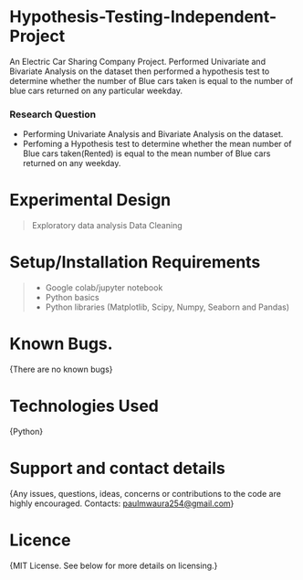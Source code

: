# Hypothesis-Testing-Independent-Project
An Electric Car Sharing Company Project. Performed Univariate and Bivariate Analysis on the dataset then performed a hypothesis test to determine whether the number of Blue cars taken is equal to the number of blue cars returned on any particular weekday.
### Research Question
* Performing Univariate Analysis and Bivariate Analysis on the dataset.
* Perfoming a Hypothesis test to determine whether the mean number of Blue cars taken(Rented) is equal to the mean number of Blue cars returned on any weekday.
# Experimental Design
> Exploratory data analysis
> Data Cleaning
# Setup/Installation Requirements
> * Google colab/jupyter notebook
> * Python basics
> * Python libraries (Matplotlib, Scipy, Numpy, Seaborn and Pandas)
# Known Bugs.
{There are no known bugs}
# Technologies Used
{Python}
# Support and contact details
{Any issues, questions, ideas, concerns or contributions to the code are highly encouraged.
Contacts: paulmwaura254@gmail.com}
# Licence
{MIT License. See below for more details on licensing.}
